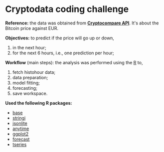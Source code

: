 # Cryptodata coding challenge

**Reference:** the data was obtained from [**Cryptocompare API**](https://www.cryptocompare.com/api/#). It's about the Bitcoin price against EUR.

**Objectives:** to predict if the price will go up or down,
1. in the next hour;
2. for the next 6 hours, i.e., one prediction per hour;

**Workflow** (main steps): the analysis was performed using the [R](https://cran.r-project.org/) to,
1. fetch histohour data;
2. data preparation;
3. model fitting;
4. forecasting;
5. save workspace.


**Used the following R packages:**
* [base](https://cran.r-project.org/bin/windows/base/old/3.2.3/)
* [stringi](https://cran.r-project.org/web/packages/stringi/index.html)
* [jsonlite](https://cran.r-project.org/web/packages/jsonlite/index.html)
* [anytime](https://cran.r-project.org/web/packages/anytime/index.html)
* [ggplot2](https://cran.r-project.org/web/packages/ggplot2/index.html)
* [forecast](https://cran.r-project.org/web/packages/forecast/index.html)
* [tseries](https://cran.r-project.org/web/packages/tseries/index.html)

